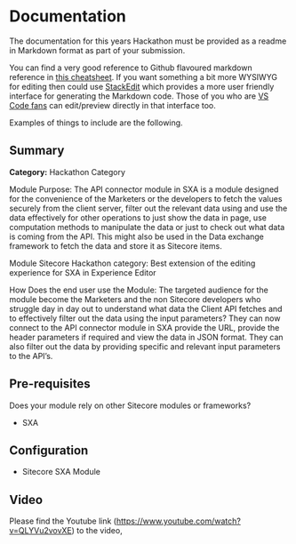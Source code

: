 # Documentation

The documentation for this years Hackathon must be provided as a readme in Markdown format as part of your submission. 

You can find a very good reference to Github flavoured markdown reference in [this cheatsheet](https://github.com/adam-p/markdown-here/wiki/Markdown-Cheatsheet). If you want something a bit more WYSIWYG for editing then could use [StackEdit](https://stackedit.io/app) which provides a more user friendly interface for generating the Markdown code. Those of you who are [VS Code fans](https://code.visualstudio.com/docs/languages/markdown#_markdown-preview) can edit/preview directly in that interface too.

Examples of things to include are the following.

## Summary

**Category:** Hackathon Category

Module Purpose: The API connector module in SXA is a module designed for the convenience of the Marketers or the developers to fetch the values securely from the client server, filter out the relevant data using and use the data effectively for other operations to just show the data in page, use computation methods to manipulate the data or just to check out what data is coming from the API. This might also be used in the Data exchange framework to fetch the data and store it as Sitecore items.

Module Sitecore Hackathon category: Best extension of the editing experience for SXA in Experience Editor

How Does the end user use the Module: The targeted audience for the module become the Marketers and the non Sitecore developers who struggle day in day out to understand what data the Client API fetches and to effectively filter out the data using the input parameters? They can now connect to the API connector module in SXA provide the URL, provide the header parameters if required and view the data in JSON format. They can also filter out the data by providing specific and relevant input parameters to the API’s.



## Pre-requisites

Does your module rely on other Sitecore modules or frameworks?

- SXA


## Configuration

- Sitecore SXA Module 

## Video

Please find the Youtube link
(https://www.youtube.com/watch?v=QLYVu2vovXE) to the video, 



